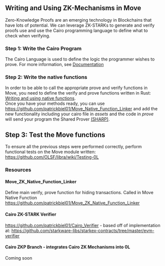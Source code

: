 
## Writing and Using ZK-Mechanisms in Move
Zero-Knowledge Proofs are an emerging technology in Blockchains that have lots of potential. We can leverage ZK-STARKs to generate and verify proofs use and use the Cairo programming language to define what to check when verifying.


### Step 1: Write the Cairo Program
The Cairo Language is used to define the logic the programmer wishes to prove. For more information, see [Documentation](https://www.cairo-lang.org/docs/index.html)

### Step 2: Write the native functions
In order to be able to call the appropriate prove and verify functions in Move, you need to define the verify and prove functions written in Rust: [Writing and using native functions](https://github.com/OLSF/libra/wiki/Writing-and-using-native-functions).
<br>Once you have your methods ready, you can use https://github.com/patrickbiel01/Move_Native_Function_Linker and add the new functionality including your cairo file in *assets* and the code in *prove* will send your program the Shared Prover [(SHARP)](https://www.cairo-lang.org/docs/sharp.html#).

## Step 3: Test the Move functions
To ensure all the previous steps were performed correctly, perform functional tests on the Move module written:
https://github.com/OLSF/libra/wiki/Testing-0L

### Resources

#### Move_ZK_Native_Function_Linker
Define main verify, prove function for hiding transactions. Called in Move Native Function 
https://github.com/patrickbiel01/Move_ZK_Native_Function_Linker
 
#### Cairo ZK-STARK Verifier
https://github.com/patrickbiel01/Cairo_Verifier - based off of implementation at: https://github.com/starkware-libs/starkex-contracts/tree/master/evm-verifier

#### Cairo ZKP Branch - integrates Cairo ZK Mechanisms into 0L
Coming soon
